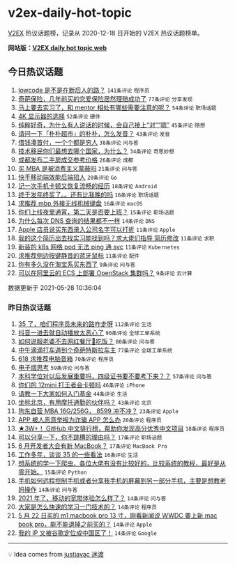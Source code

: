 # v2ex-daily-hot-topic

[V2EX](https://www.v2ex.com/) 热议话题榜，记录从 2020-12-18 日开始的 V2EX 热议话题榜单。

**网站版：[V2EX daily hot topic web](https://boojack.github.io/v2ex-daily-hot-topic-web/)**

## 今日热议话题

<!-- TODAY BEGIN -->

1. [lowcode 是不是在断后人的路？](https://www.v2ex.com/t/779797) `141条评论` `程序员`
1. [奇葩保险，几年前买的恋爱保险居然理赔成功了](https://www.v2ex.com/t/779805) `77条评论` `分享发现`
1. [马上要去实习了，和 mentor 相处有哪些需要注意的呢？](https://www.v2ex.com/t/779707) `54条评论` `职场话题`
1. [4K 显示器的选择](https://www.v2ex.com/t/779716) `52条评论` `硬件`
1. [纯粹好奇，为什么有人说话的时候，会自己接上“对”“嗯”](https://www.v2ex.com/t/779733) `45条评论` `随想`
1. [请问一下「朴朴超市」的朴朴，怎么发音？](https://www.v2ex.com/t/779730) `43条评论` `发音`
1. [借钱凑首付，一个个都是穷人](https://www.v2ex.com/t/779723) `38条评论` `问与答`
1. [技术移民你们最想去哪个国家，为什么？](https://www.v2ex.com/t/779841) `34条评论` `奇思妙想`
1. [成都发布二手房成交参考价格](https://www.v2ex.com/t/779838) `26条评论` `成都`
1. [买 MBA 是被消费主义蒙蔽吗](https://www.v2ex.com/t/779846) `21条评论` `问与答`
1. [快手移动端效能后端招人](https://www.v2ex.com/t/779777) `20条评论` `Go`
1. [记一次手机卡顿又恢复流畅的经历](https://www.v2ex.com/t/779766) `18条评论` `Android`
1. [终于发年终奖了。。还有比我晚的吗](https://www.v2ex.com/t/779850) `16条评论` `职场话题`
1. [求推荐 mbp 外接无线机械键盘](https://www.v2ex.com/t/779720) `16条评论` `macOS`
1. [你们上线夜里通宵，第二天是否要上班？](https://www.v2ex.com/t/779820) `15条评论` `职场话题`
1. [为什么每次 DNS 查询的结果都不一样](https://www.v2ex.com/t/779829) `14条评论` `DNS`
1. [Apple 店员说买东西录入公司名字可以打折](https://www.v2ex.com/t/779867) `11条评论` `Apple`
1. [我的这个简历出去找实习能找到吗？求大佬们指导 简历修改](https://www.v2ex.com/t/779801) `11条评论` `求职`
1. [新装的 k8s 网络 pod 无法 ping 通 svc](https://www.v2ex.com/t/779800) `11条评论` `Kubernetes`
1. [求推荐侧边按键静音的蓝牙鼠标](https://www.v2ex.com/t/779762) `11条评论` `配件`
1. [你有多久没在淘宝系买东西了](https://www.v2ex.com/t/779882) `9条评论` `问与答`
1. [可以在阿里云的 ECS 上部署 OpenStack 集群吗？](https://www.v2ex.com/t/779825) `9条评论` `云计算`

数据更新于 2021-05-28 10:36:04

<!-- TODAY END -->

### 昨日热议话题

<!-- YESTERDAY BEGIN -->

1. [35 了，咱们程序员未来的路咋走呀](https://www.v2ex.com/t/779479) `112条评论` `生活`
1. [抖音一进去就自动播放太恶心了](https://www.v2ex.com/t/779511) `90条评论` `全球工单系统`
1. [如何说服老婆不去网红餐厅🍴吃饭？](https://www.v2ex.com/t/779502) `80条评论` `问与答`
1. [中午滴滴打车遇到个奇葩特斯拉车主](https://www.v2ex.com/t/779566) `77条评论` `全球工单系统`
1. [618 求推荐电脑音箱](https://www.v2ex.com/t/779473) `70条评论` `程序员`
1. [电子烟思考](https://www.v2ex.com/t/779513) `59条评论` `问与答`
1. [本科学位对以后发展重要吗，四级证书要不要考下来？？](https://www.v2ex.com/t/779483) `57条评论` `问与答`
1. [你们的 12mini 打王者会卡顿吗](https://www.v2ex.com/t/779495) `46条评论` `iPhone`
1. [请教一下大家如何入门基金](https://www.v2ex.com/t/779578) `44条评论` `生活`
1. [坐标北京，有用摩托通勤的伙伴吗？](https://www.v2ex.com/t/779509) `43条评论` `北京`
1. [狗东自营 MBA 16G/256G， 8599 冲不冲？](https://www.v2ex.com/t/779582) `23条评论` `Apple`
1. [APP 被人恶意举报为诈骗 APP 怎么办](https://www.v2ex.com/t/779503) `20条评论` `程序员`
1. [★3W+！ GitHub 中文排行榜，帮助你发现高分优秀中文项目](https://www.v2ex.com/t/779527) `18条评论` `程序员`
1. [可以分享一下，你不跳槽的理由吗？](https://www.v2ex.com/t/779658) `17条评论` `职场话题`
1. [6 月开发者大会有新 MacBook？](https://www.v2ex.com/t/779540) `17条评论` `MacBook Pro`
1. [工作多年，谈谈 35 的一些看法](https://www.v2ex.com/t/779656) `16条评论` `生活`
1. [想系统的学一下爬虫，各位大佬有没有比较好的，比较系统的教程，最好是从零开始。](https://www.v2ex.com/t/779500) `15条评论` `Python`
1. [手机如何远程控制手机或者分享我手机的屏幕到另一部分手机，主要是想教老妈操作](https://www.v2ex.com/t/779633) `14条评论` `问与答`
1. [2021 年了，移动的宽带体验怎么样了？](https://www.v2ex.com/t/779580) `14条评论` `问与答`
1. [大家是怎么快速的学习一门技术的？](https://www.v2ex.com/t/779576) `14条评论` `程序员`
1. [5 月 22 日买的 m1 macbook pro 13 寸，刚看新闻说 WWDC 要上新 mac book pro，能不能退掉之前买的？](https://www.v2ex.com/t/779520) `14条评论` `Apple`
1. [我的 IP 又被谷歌定位成中国区了！](https://www.v2ex.com/t/779506) `14条评论` `Google`

<!-- YESTERDAY END -->

---

💡 Idea comes from [justjavac 迷渡](https://github.com/justjavac/)
